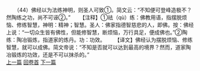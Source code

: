 　　（44）佛经以为法练神明，则圣人可致①。简文云：“不知便可登峰造极不？然陶练之功，尚不可诬②。”
　　【注释】①祛（qù）练：佛教用语，指摆脱烦恼、修练智慧，神明：精神；智慧。圣人：佛家指德智慈悲的人，即佛。按：佛经上说：“一切众生皆有佛性，但能修智慧，断烦恼，万行具足，便成佛也。”②陶练：陶冶锻炼，指道家的炼丹。功：功效。
　　【译文】佛经认为摆脱烦恼、修练智慧，就可以成佛。简文帝说：“不知是否就可以达到最高的境界？然而，道家陶冶锻炼的功效，还是不可以抹杀的。”
<br>[上一篇](04_043) [回卷首](04_000) [下一篇](04_045)
